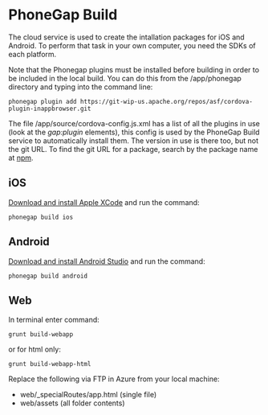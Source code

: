 
# PhoneGap Build

The cloud service is used to create the intallation packages for iOS and Android. To perform that task in your own computer, you need the SDKs of each platform.

Note that the Phonegap plugins must be installed before building in order to be included in the local build. You can do this from the /app/phonegap directory and typing into the command line:
```
phonegap plugin add https://git-wip-us.apache.org/repos/asf/cordova-plugin-inappbrowser.git
```
The file /app/source/cordova-config.js.xml has a list of all the plugins in use (look at the *gap:plugin* elements), this config is used by the PhoneGap Build service to automatically install them. The version in use is there too, but not the git URL. To find the git URL for a package, search by the package name at [npm](https://www.npmjs.com/).

## iOS 
[Download and install Apple XCode](https://itunes.apple.com/us/app/xcode/id497799835?mt=12) and run the command:
```
phonegap build ios
```  

## Android
[Download and install Android Studio](https://developer.android.com/studio/index.html) and run the command:
```
phonegap build android
```

## Web
In terminal enter command:
```
grunt build-webapp
```
or for html only:
```
grunt build-webapp-html 
```
Replace the following via FTP in Azure from your local machine:
- web/_specialRoutes/app.html (single file)
- web/assets (all folder contents)


